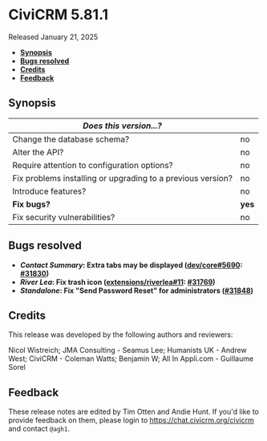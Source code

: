 # CiviCRM 5.81.1

Released January 21, 2025

- **[Synopsis](#synopsis)**
- **[Bugs resolved](#bugs)**
- **[Credits](#credits)**
- **[Feedback](#feedback)**

## <a name="synopsis"></a>Synopsis

| *Does this version...?*                                         |          |
| --------------------------------------------------------------- | -------- |
| Change the database schema?                                     | no       |
| Alter the API?                                                  | no       |
| Require attention to configuration options?                     | no       |
| Fix problems installing or upgrading to a previous version?     | no       |
| Introduce features?                                             | no       |
| **Fix bugs?**                                                   | **yes**  |
| Fix security vulnerabilities?                                   | no       |

## <a name="bugs"></a>Bugs resolved

* **_Contact Summary_: Extra tabs may be displayed ([dev/core#5690](https://lab.civicrm.org/dev/core/-/issues/5690): [#31830](https://github.com/civicrm/civicrm-core/pull/31830))**
* **_River Lea_: Fix trash icon ([extensions/riverlea#11](https://lab.civicrm.org/extensions/riverlea/-/issues/11): [#31769](https://github.com/civicrm/civicrm-core/pull/31769))**
* **_Standalone_: Fix "Send Password Reset" for administrators ([#31848](https://github.com/civicrm/civicrm-core/pull/31848))**

## <a name="credits"></a>Credits

This release was developed by the following authors and reviewers:

Nicol Wistreich; JMA Consulting - Seamus Lee; Humanists UK - Andrew West; CiviCRM -
Coleman Watts; Benjamin W; All In Appli.com - Guillaume Sorel

## <a name="feedback"></a>Feedback

These release notes are edited by Tim Otten and Andie Hunt.  If you'd like to
provide feedback on them, please login to https://chat.civicrm.org/civicrm and
contact `@agh1`.
